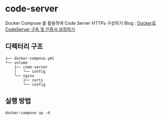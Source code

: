 # code-server

Docker Compose 를 활용하여 Code Server HTTPs 구성하기
Blog : [Docker로 CodeServer 구축 및 인증서 설정하기](https://medium.com/@jbhunbb/docker로-codeserver-구축-및-인증서-설정하기-240712e18550) 

## 디렉터리 구조
    ├── docker-compose.yml
    └── volume
        ├── code-server
        │   └── config
        └── nginx
            ├── certs
            └── config

## 실행 방법
    docker-compose up -d
